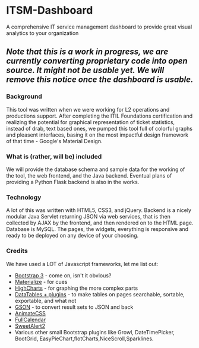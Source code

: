 # ITSM-Dashboard
A comprehensive IT service management dashboard to provide great visual analytics to your organization

## _*Note that this is a work in progress, we are currently converting proprietary code into open source. It might not be usable yet. We will remove this notice once the dashboard is usable.*_

### Background
This tool was written when we were working for L2 operations and productions support. After completing the ITIL Foundations certification and realizing the potential for graphical representation of ticket statistics, instead of drab, text based ones, we pumped this tool full of colorful graphs and pleasent interfaces, basing it on the most impactful design framework of that time - Google's Material Design.

### What is (rather, will be) included
We will provide the database schema and sample data for the working of the tool, the web frontend, and the Java backend. 
Eventual plans of providing a Python Flask backend is also in the works.

### Technology
A lot of this was written with HTML5, CSS3, and jQuery. Backend is a nicely modular Java Servlet returning JSON via web services, that is then collected by AJAX by the frontend, and then rendered on to the HTML page. Database is MySQL. The pages, the widgets, everything is responsive and ready to be deployed on any device of your choosing.

### Credits
We have used a LOT of Javascript frameworks, let me list out:
* [Bootstrap 3](http://getbootstrap.com/) - come on, isn't it obvious?
* [Materialize](http://materializecss.com/) - for cues
* [HighCharts](http://highcharts.com/) - for graphing the more complex parts
* [DataTables + plugins](https://www.datatables.net/) - to make tables on pages searchable, sortable, exportable, and what not
* [GSON](https://github.com/google/gson/) - to convert result sets to JSON and back
* [AnimateCSS](https://github.com/daneden/animate.css/)
* [FullCalendar](http://fullcalendar.io/)
* [SweetAlert2](https://github.com/limonte/sweetalert2)
* Various other small Bootstrap plugins like Growl, DateTimePicker, BootGrid, EasyPieChart,flotCharts,NiceScroll,Sparklines.
